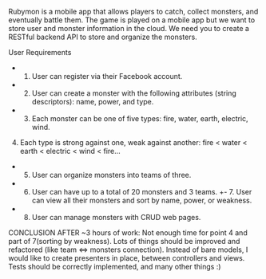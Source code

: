 Rubymon is a mobile app that allows players to catch, collect monsters, and eventually battle them. The game is played on a mobile app but we want to store user and monster information in the cloud. We need you to create a RESTful backend API to store and organize the monsters.

User Requirements
+ 1. User can register via their Facebook account.
+ 2. User can create a monster with the following attributes (string descriptors): name, power, and type.
+ 3. Each monster can be one of five types: fire, water, earth, electric, wind.
4. Each type is strong against one, weak against another:
	fire < water < earth < electric < wind < fire...
+ 5. User can organize monsters into teams of three.
+ 6. User can have up to a total of 20 monsters and 3 teams.
+- 7. User can view all their monsters and sort by name, power, or weakness.
+ 8. User can manage monsters with CRUD web pages.

CONCLUSION AFTER ~3 hours of work:
Not enough time for point 4 and part of 7(sorting by weakness).
Lots of things should be improved and refactored (like team <=> monsters connection).
Instead of bare models, I would like to create presenters in place, between controllers and views.
Tests should be correctly implemented, and many other things :)
